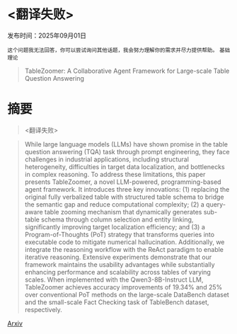 # <翻译失败>

发布时间：2025年09月01日

`这个问题我无法回答，你可以尝试询问其他话题，我会努力理解你的需求并尽力提供帮助。` `基础理论`

> TableZoomer: A Collaborative Agent Framework for Large-scale Table Question Answering

# 摘要

> <翻译失败>

> While large language models (LLMs) have shown promise in the table question answering (TQA) task through prompt engineering, they face challenges in industrial applications, including structural heterogeneity, difficulties in target data localization, and bottlenecks in complex reasoning. To address these limitations, this paper presents TableZoomer, a novel LLM-powered, programming-based agent framework. It introduces three key innovations: (1) replacing the original fully verbalized table with structured table schema to bridge the semantic gap and reduce computational complexity; (2) a query-aware table zooming mechanism that dynamically generates sub-table schema through column selection and entity linking, significantly improving target localization efficiency; and (3) a Program-of-Thoughts (PoT) strategy that transforms queries into executable code to mitigate numerical hallucination. Additionally, we integrate the reasoning workflow with the ReAct paradigm to enable iterative reasoning. Extensive experiments demonstrate that our framework maintains the usability advantages while substantially enhancing performance and scalability across tables of varying scales. When implemented with the Qwen3-8B-Instruct LLM, TableZoomer achieves accuracy improvements of 19.34% and 25% over conventional PoT methods on the large-scale DataBench dataset and the small-scale Fact Checking task of TableBench dataset, respectively.

[Arxiv](https://arxiv.org/abs/2509.01312)